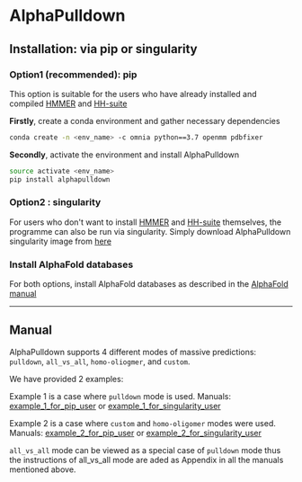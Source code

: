 # AlphaPulldown

## Installation: via pip or singularity 

### Option1 (recommended): pip
This option is suitable for the users who have already installed and compiled [HMMER](http://hmmer.org/documentation.html) and [HH-suite](https://github.com/soedinglab/hh-suite)

**Firstly**, create a conda environment and gather necessary dependencies 
```bash
conda create -n <env_name> -c omnia python==3.7 openmm pdbfixer
````
**Secondly**, activate the environment and install AlphaPulldown
```bash
source activate <env_name>
pip install alphapulldown
```
### Option2 : singularity
For users who don't want to install [HMMER](http://hmmer.org/documentation.html) and [HH-suite](https://github.com/soedinglab/hh-suite) themselves, the programme can also be run via singularity. Simply download AlphaPulldown singularity image from [here](https://oc.embl.de/index.php/s/KR8d4m8ASN9p3gs)

### Install AlphaFold databases
For both options, install AlphaFold databases as described in the [AlphaFold manual](https://github.com/deepmind/alphafold#genetic-databases)

------

## Manual
AlphaPulldown supports 4 different modes of massive predictions: ```pulldown```, ```all_vs_all```, ```homo-oliogmer```, and ```custom```.

We have provided 2 examples:

Example 1 is a case where ```pulldown``` mode is used. Manuals: [example_1_for_pip_user](./example_1_for_pip_user.md) or [example_1_for_singularity_user](./example_1_for_singularity_user.md)

Example 2 is a case where ```custom``` and ```homo-oligomer``` modes were used. Manuals: [example_2_for_pip_user](./example_2_for_pip_user.md) or [example_2_for_singularity_user](./example_2_for_singularity_user.md)

```all_vs_all``` mode can be viewed as a special case of ```pulldown``` mode thus the instructions of all_vs_all mode are aded as Appendix in all the manuals mentioned above. 
